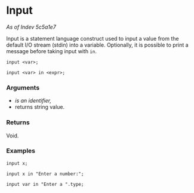 # Input

_As of Indev 5c5a1e7_

Input is a statement language construct used to input a value from
the default I/O stream (stdin) into a variable. Optionally, it is
possible to print a message before taking input with `in`.

```
input <var>;
```
```
input <var> in <expr>;
```

### Arguments

- <var> is an identifier,
- <expr> returns string value.

### Returns

Void.

### Examples

```
input x;
```
```
input x in "Enter a number:";
```
```
input var in "Enter a ".type;
```
